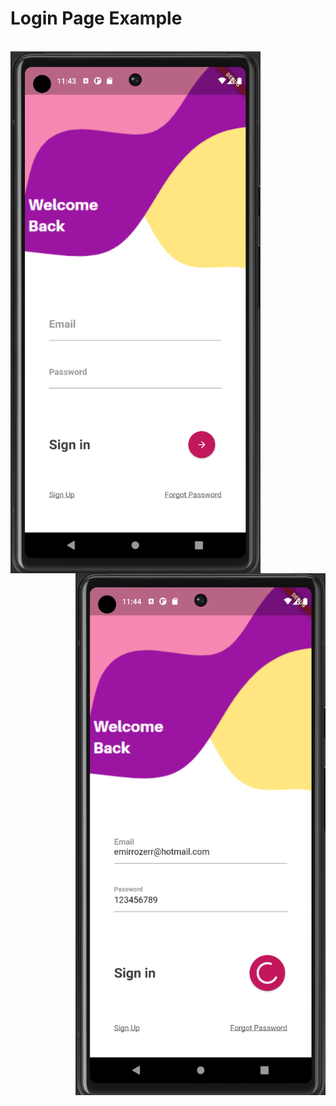 # Login Page Example

<br>
<img align="left" src="images/SSForm.png" alt="ScreenShot" width="400" height="835"/>
<img align="right" src="images/SSFormFilled.png" alt="ScreenShot" width="400" height="835"/>

